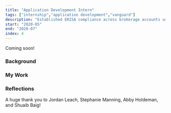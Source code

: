 ```yaml
---
title: "Application Development Intern"
tags: ["internship","application development","vanguard"]
description: "Established ERISA compliance across brokerage accounts using Java, Python, and AWS."
start: "2020-05"
end: "2020-07"
index: 4
---
```

Coming soon!

### Background

### My Work

### Reflections
A huge thank you to Jordan Leach, Stephanie Manning, Abby Holdeman, and Shuaib Baig!